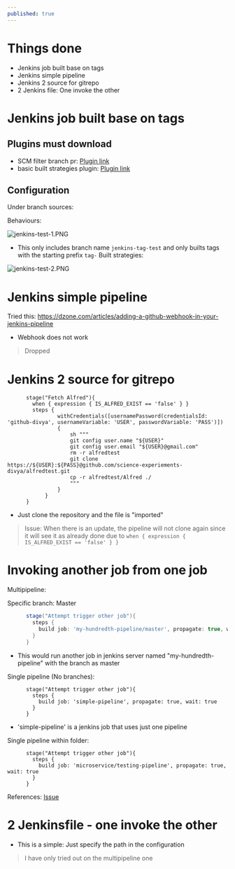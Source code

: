 ```yaml
---
published: true
---
```

# Things done
- Jenkins job built base on tags
- Jenkins simple pipeline
- Jenkins 2 source for gitrepo
- 2 Jenkins file: One invoke the other


# Jenkins job built base on tags

## Plugins must download
- SCM filter branch pr:  [Plugin link](https://plugins.jenkins.io/scm-filter-branch-pr/)
- basic built strategies plugin: [Plugin link](https://github.com/jenkinsci/basic-branch-build-strategies-plugin/blob/master/docs/user.adoc)

## Configuration

Under branch sources:

Behaviours:

![jenkins-test-1.PNG]({{site.baseurl}}/img/jenkins-test-1.PNG)

- This only includes branch name `jenkins-tag-test` and only builts tags with the starting prefix `tag-`
Built strategies:

![jenkins-test-2.PNG]({{site.baseurl}}/img/jenkins-test-2.PNG)

# Jenkins simple pipeline

Tried this: https://dzone.com/articles/adding-a-github-webhook-in-your-jenkins-pipeline

- Webhook does not work

> Dropped

# Jenkins 2 source for gitrepo

```
      stage("Fetch Alfred"){
        when { expression { IS_ALFRED_EXIST == 'false' } }
        steps {
                withCredentials([usernamePassword(credentialsId: 'github-divya', usernameVariable: 'USER', passwordVariable: 'PASS')]) 
                {
                    sh """
                    git config user.name "${USER}"
                    git config user.email "${USER}@gmail.com"
                    rm -r alfredtest
                    git clone https://${USER}:${PASS}@github.com/science-experiements-divya/alfredtest.git
                    cp -r alfredtest/Alfred ./
                    """
                } 
            }
      }
```

- Just clone the repository and the file is "imported"

> Issue: When there is an update, the pipeline will not clone again since it will see it as already done due to `when { expression { IS_ALFRED_EXIST == 'false' } }`

# Invoking another job from one job

Multipipeline:

Specific branch: Master
```groovy
      stage("Attempt trigger other job"){
        steps {
          build job: 'my-hundredth-pipeline/master', propagate: true, wait: true
        }
      }
```
- This would run another job in jenkins server named "my-hundredth-pipeline" with the branch as master


Single pipeline (No branches):

```
      stage("Attempt trigger other job"){
        steps {
          build job: 'simple-pipeline', propagate: true, wait: true
        }
      }
```
- 'simple-pipeline' is a jenkins job that uses just one pipeline


Single pipeline within folder:


```
      stage("Attempt trigger other job"){
        steps {
          build job: 'microservice/testing-pipeline', propagate: true, wait: true
        }
      }
```
References: [Issue](https://stackoverflow.com/questions/46471467/jenkins-fails-on-building-a-downstream-job)

# 2 Jenkinsfile - one invoke the other
- This is a simple: Just specify the path in the configuration

> I have only tried out on the multipipeline one